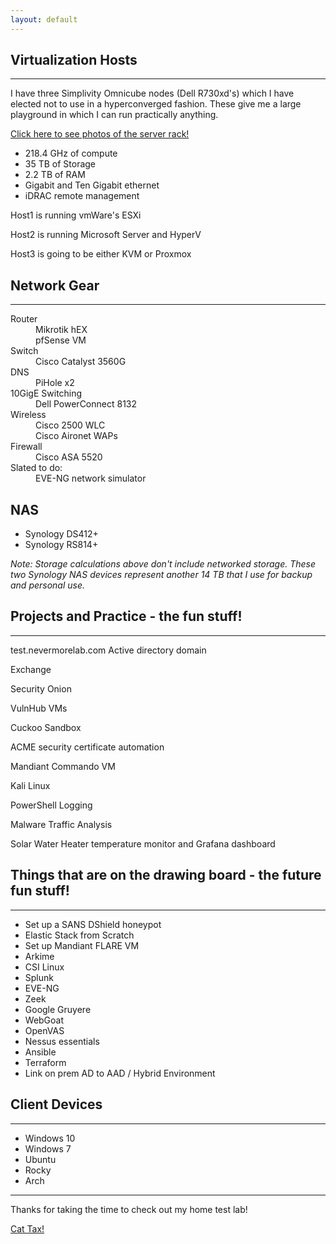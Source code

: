 ```yaml
---
layout: default
---
```


## Virtualization Hosts
* * *
I have three Simplivity Omnicube nodes (Dell R730xd's) which I have elected not to use in a hyperconverged fashion. 
These give me a large playground in which I can run practically anything.

[Click here to see photos of the server rack!](./server-rack.html)

* 218.4 GHz of compute
* 35 TB of Storage 
* 2.2 TB of RAM
* Gigabit and Ten Gigabit ethernet
* iDRAC remote management


Host1 is running vmWare's ESXi

Host2 is running Microsoft Server and HyperV

Host3 is going to be either KVM or Proxmox


## Network Gear
* * *
<dl>
<dt>Router</dt>
<dd>Mikrotik hEX</dd>
<dd>pfSense VM</dd>
<dt>Switch</dt>
<dd>Cisco Catalyst 3560G</dd>
<dt>DNS</dt>
<dd>PiHole x2</dd>
<dt>10GigE Switching</dt>
<dd>Dell PowerConnect 8132</dd>
<dt>Wireless</dt>
<dd>Cisco 2500 WLC</dd>
<dd>Cisco Aironet WAPs</dd>
<dt>Firewall</dt>
<dd>Cisco ASA 5520</dd>
<dt>Slated to do:</dt>
<dd>EVE-NG network simulator</dd>
</dl>


## NAS
* Synology DS412+
* Synology RS814+

_Note: Storage calculations above don't include networked storage. These two Synology NAS devices represent another 14 TB that I use for backup and personal use._


## Projects and Practice - the fun stuff!
* * *
test.nevermorelab.com Active directory domain

Exchange

Security Onion

VulnHub VMs

Cuckoo Sandbox

ACME security certificate automation

Mandiant Commando VM

Kali Linux

PowerShell Logging

Malware Traffic Analysis

Solar Water Heater temperature monitor and Grafana dashboard


## Things that are on the drawing board - the future fun stuff!
* * *  
* Set up a SANS DShield honeypot
* Elastic Stack from Scratch
* Set up Mandiant FLARE VM
* Arkime
* CSI Linux
* Splunk
* EVE-NG
* Zeek
* Google Gruyere
* WebGoat
* OpenVAS
* Nessus essentials
* Ansible
* Terraform
* Link on prem AD to AAD / Hybrid Environment


## Client Devices
* * *
* Windows 10
* Windows 7
* Ubuntu
* Rocky
* Arch



* * *

Thanks for taking the time to check out my home test lab!

[Cat Tax!](./cattax.html)
